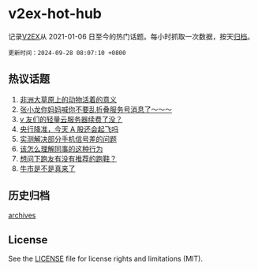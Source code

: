 # v2ex-hot-hub

 记录[V2EX](https://www.v2ex.com/)从 2021-01-06 日至今的热门话题。每小时抓取一次数据，按天[归档](archives)。

`更新时间：2024-09-28 08:07:10 +0800`

## 热议话题

1. [非洲大草原上的动物活着的意义](https://www.v2ex.com/t/1076167)
1. [张小龙你妈妈喊你不要乱折叠服务号消息了～～～](https://www.v2ex.com/t/1076171)
1. [v 友们的轻量云服务器续费了没？](https://www.v2ex.com/t/1076194)
1. [央行降准，今天 A 股还会起飞吗](https://www.v2ex.com/t/1076160)
1. [实测解决部分手机信号差的问题](https://www.v2ex.com/t/1076168)
1. [该怎么理解同事的这种行为](https://www.v2ex.com/t/1076298)
1. [想问下跑友有没有推荐的跑鞋？](https://www.v2ex.com/t/1076178)
1. [牛市是不是真来了](https://www.v2ex.com/t/1076269)

## 历史归档

[archives](archives)

## License

See the [LICENSE](LICENSE) file for license rights and limitations (MIT).
